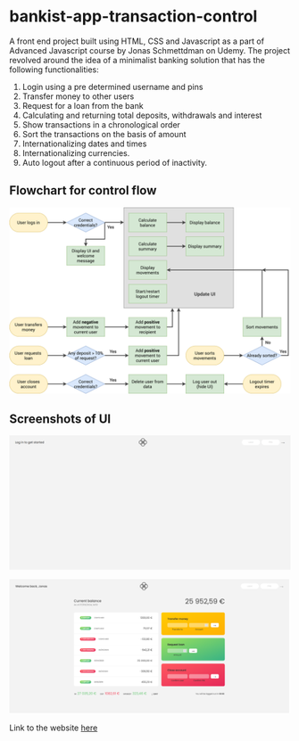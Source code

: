 # bankist-app-transaction-control

A front end project built using HTML, CSS and Javascript as a part of Advanced Javascript course by Jonas Schmettdman on Udemy. The project revolved around the idea of a minimalist banking solution that has the following functionalities:
1. Login using a pre determined username and pins
2. Transfer money to other users
3. Request for a loan from the bank
4. Calculating and returning total deposits, withdrawals and interest
5. Show transactions in a chronological order
6. Sort the transactions on the basis of amount
7. Internationalizing dates and times
8. Internationalizing currencies.
9. Auto logout after a continuous period of inactivity.


## Flowchart for control flow
![](https://github.com/Sushant-Mittal/bankist-app-transaction-control/blob/main/Bankist-flowchart.png)


## Screenshots of UI
![](https://github.com/Sushant-Mittal/bankist-app-transaction-control/blob/main/image.png)

![](https://github.com/Sushant-Mittal/bankist-app-transaction-control/blob/main/screenshot-127.0.0.1_5501-2024.09.27-14_52_31.png)

Link to the website [here](https://sushant-mittal.github.io/bankist-app-transaction-control/)

